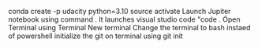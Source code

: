 conda create -p udacity python=3.10
source activate 
Launch Jupiter notebook using  command . It launches visual studio code "code . 
Ópen Terminal using Terminal New terminal
Change the terminal to bash instaed of powershell
initialize the git on terminal using git init